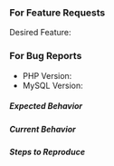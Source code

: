 ### For Feature Requests

Desired Feature:

### For Bug Reports

* PHP Version: 
* MySQL Version: 

##### Expected Behavior



##### Current Behavior



##### Steps to Reproduce


